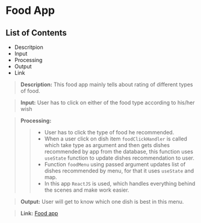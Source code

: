 # Food App

## List of Contents

- Descritpion
- Input
- Processing
- Output
- Link

> **Description:** This food app mainly tells about rating of different types of food.

> **Input:** User has to click on either of the food type according to his/her wish

> **Processing:**
>
> > - User has to click the type of food he recommended.
> > - When a user click on dish item `foodClickHandler` is called which take type as argument and then gets dishes recommended by app from the database, this function uses `useState` function to update dishes recommendation to user.
> > - Function `foodMenu` using passed argument updates list of dishes recommended by menu, for that it uses `useState` and map.
> > - In this app `ReactJS` is used, which handles everything behind the scenes and make work easier.

> **Output:** User will get to know which one dish is best in this menu.

> **Link:** [Food app](https://codesandbox.io/s/github/Arpit-dotcom/mark-9)

